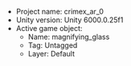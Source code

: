 <!-- UNITY CODE ASSIST INSTRUCTIONS START -->
- Project name: crimex_ar_0
- Unity version: Unity 6000.0.25f1
- Active game object:
  - Name: magnifying_glass
  - Tag: Untagged
  - Layer: Default
<!-- UNITY CODE ASSIST INSTRUCTIONS END -->